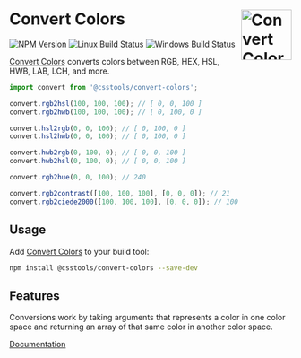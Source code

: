 # Convert Colors [<img src="https://cdn.worldvectorlogo.com/logos/nodejs-icon.svg" alt="Convert Colors" width="90" height="90" align="right">][Convert Colors]

[![NPM Version][npm-img]][npm-url]
[![Linux Build Status][cli-img]][cli-url]
[![Windows Build Status][win-img]][win-url]

[Convert Colors] converts colors between RGB, HEX, HSL, HWB, LAB, LCH, and more.

```js
import convert from '@csstools/convert-colors';

convert.rgb2hsl(100, 100, 100); // [ 0, 0, 100 ]
convert.rgb2hwb(100, 100, 100); // [ 0, 100, 0 ]

convert.hsl2rgb(0, 0, 100); // [ 0, 100, 0 ]
convert.hsl2hwb(0, 0, 100); // [ 0, 100, 0 ]

convert.hwb2rgb(0, 100, 0); // [ 0, 0, 100 ]
convert.hwb2hsl(0, 100, 0); // [ 0, 0, 100 ]

convert.rgb2hue(0, 0, 100); // 240

convert.rgb2contrast([100, 100, 100], [0, 0, 0]); // 21
convert.rgb2ciede2000([100, 100, 100], [0, 0, 0]); // 100
```

## Usage

Add [Convert Colors] to your build tool:

```bash
npm install @csstools/convert-colors --save-dev
```

## Features

Conversions work by taking arguments that represents a color in one color space
and returning an array of that same color in another color space.

[Documentation](https://jonathantneal.github.io/convert-colors/)

[npm-url]: https://www.npmjs.com/package/@csstools/convert-colors
[npm-img]: https://img.shields.io/npm/v/@csstools/convert-colors.svg
[cli-url]: https://travis-ci.org/jonathantneal/convert-colors
[cli-img]: https://img.shields.io/travis/jonathantneal/convert-colors.svg
[win-url]: https://ci.appveyor.com/project/jonathantneal/convert-colors
[win-img]: https://img.shields.io/appveyor/ci/jonathantneal/convert-colors.svg

[Convert Colors]: https://github.com/jonathantneal/convert-colors
